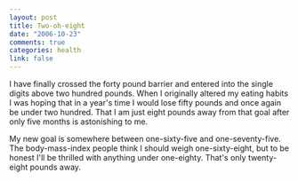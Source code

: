 ```yaml
--- 
layout: post
title: Two-oh-eight
date: "2006-10-23"
comments: true
categories: health
link: false
---
```

I have finally crossed the forty pound barrier and entered into the single digits above two hundred pounds. When I originally altered my eating habits I was hoping that in a year's time I would lose fifty pounds and once again be under two hundred. That I am just eight pounds away from that goal after only five months is astonishing to me.

My new goal is somewhere between one-sixty-five and one-seventy-five. The body-mass-index people think I should weigh one-sixty-eight, but to be honest I'll be thrilled with anything under one-eighty. That's only twenty-eight pounds away.

